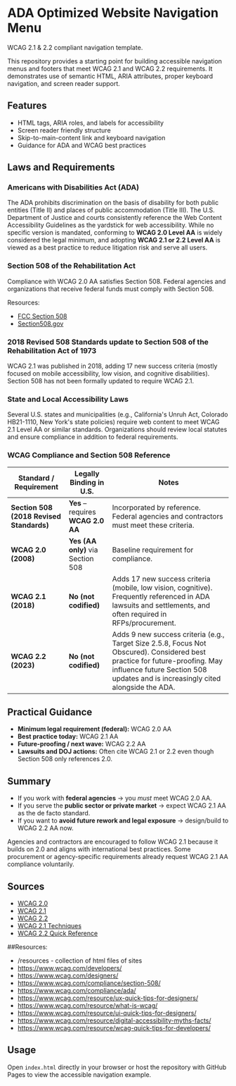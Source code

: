 # ADA Optimized Website Navigation Menu

WCAG 2.1 & 2.2 compliant navigation template.

This repository provides a starting point for building accessible navigation menus and footers that meet WCAG 2.1 and WCAG 2.2 requirements. It demonstrates use of semantic HTML, ARIA attributes, proper keyboard navigation, and screen reader support.

## Features
- HTML tags, ARIA roles, and labels for accessibility
- Screen reader friendly structure
- Skip-to-main-content link and keyboard navigation
- Guidance for ADA and WCAG best practices

## Laws and Requirements

### Americans with Disabilities Act (ADA)
The ADA prohibits discrimination on the basis of disability for both public entities (Title II) and places of public accommodation (Title III). The U.S. Department of Justice and courts consistently reference the Web Content Accessibility Guidelines as the yardstick for web accessibility. While no specific version is mandated, conforming to **WCAG 2.0 Level AA** is widely considered the legal minimum, and adopting **WCAG 2.1 or 2.2 Level AA** is viewed as a best practice to reduce litigation risk and serve all users.

### Section 508 of the Rehabilitation Act
Compliance with WCAG 2.0 AA satisfies Section 508. Federal agencies and organizations that receive federal funds must comply with Section 508.

Resources:
- [FCC Section 508](https://www.fcc.gov/general/section-508-rehabilitation-act)
- [Section508.gov](https://www.section508.gov/manage/laws-and-policies/section-508-law/)

### 2018 Revised 508 Standards update to Section 508 of the Rehabilitation Act of 1973
WCAG 2.1 was published in 2018, adding 17 new success criteria (mostly focused on mobile accessibility, low vision, and cognitive disabilities). Section 508 has not been formally updated to require WCAG 2.1.

### State and Local Accessibility Laws
Several U.S. states and municipalities (e.g., California's Unruh Act, Colorado HB21-1110, New York's state policies) require web content to meet WCAG 2.1 Level AA or similar standards. Organizations should review local statutes and ensure compliance in addition to federal requirements.

### WCAG Compliance and Section 508 Reference

| Standard / Requirement | Legally Binding in U.S. | Notes |
|------------------------|-------------------------|-------|
| **Section 508 (2018 Revised Standards)** | **Yes** – requires **WCAG 2.0 AA** | Incorporated by reference. Federal agencies and contractors must meet these criteria. |
| **WCAG 2.0 (2008)** | **Yes (AA only)** via Section 508 | Baseline requirement for compliance. |
| **WCAG 2.1 (2018)** | **No (not codified)** | Adds 17 new success criteria (mobile, low vision, cognitive). Frequently referenced in ADA lawsuits and settlements, and often required in RFPs/procurement. |
| **WCAG 2.2 (2023)** | **No (not codified)** | Adds 9 new success criteria (e.g., Target Size 2.5.8, Focus Not Obscured). Considered best practice for future-proofing. May influence future Section 508 updates and is increasingly cited alongside the ADA. |

## Practical Guidance
- **Minimum legal requirement (federal):** WCAG 2.0 AA
- **Best practice today:** WCAG 2.1 AA
- **Future-proofing / next wave:** WCAG 2.2 AA
- **Lawsuits and DOJ actions:** Often cite WCAG 2.1 or 2.2 even though Section 508 only references 2.0.

## Summary
- If you work with **federal agencies** → you *must* meet WCAG 2.0 AA.
- If you serve the **public sector or private market** → expect WCAG 2.1 AA as the de facto standard.
- If you want to **avoid future rework and legal exposure** → design/build to WCAG 2.2 AA now.

Agencies and contractors are encouraged to follow WCAG 2.1 because it builds on 2.0 and aligns with international best practices. Some procurement or agency-specific requirements already request WCAG 2.1 AA compliance voluntarily.

## Sources
- [WCAG 2.0](https://www.w3.org/TR/WCAG20/)
- [WCAG 2.1](https://www.w3.org/TR/WCAG21/)
- [WCAG 2.2](https://www.w3.org/TR/WCAG22/)
- [WCAG 2.1 Techniques](https://www.w3.org/WAI/WCAG21/Techniques/)
- [WCAG 2.2 Quick Reference](https://www.w3.org/WAI/WCAG22/quickref/)

##Resources:
- /resources - collection of html files of sites
- https://www.wcag.com/developers/
- https://www.wcag.com/designers/
- https://www.wcag.com/compliance/section-508/
- https://www.wcag.com/compliance/ada/
- https://www.wcag.com/resource/ux-quick-tips-for-designers/
- https://www.wcag.com/resource/what-is-wcag/
- https://www.wcag.com/resource/ui-quick-tips-for-designers/
- https://www.wcag.com/resource/digital-accessibility-myths-facts/
- https://www.wcag.com/resource/wcag-quick-tips-for-developers/

## Usage
Open `index.html` directly in your browser or host the repository with GitHub Pages to view the accessible navigation example.

